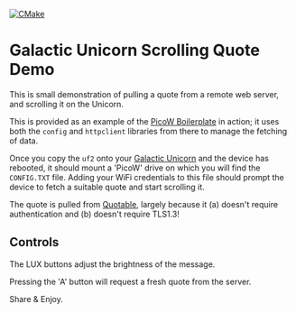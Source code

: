 [![CMake](https://github.com/ahnlak-rp2040/gu-scrolling-quote/actions/workflows/cmake.yml/badge.svg)](https://github.com/ahnlak-rp2040/gu-scrolling-quote/actions/workflows/cmake.yml)

# Galactic Unicorn Scrolling Quote Demo

This is small demonstration of pulling a quote from a remote web server, and
scrolling it on the Unicorn.

This is provided as an example of the [PicoW Boilerplate](https://github.com/ahnlak-rp2040/picow-boilerplate)
in action; it uses both the `config` and `httpclient` libraries from there
to manage the fetching of data.

Once you copy the `uf2` onto your [Galactic Unicorn](https://shop.pimoroni.com/products/galactic-unicorn)
and the device has rebooted, it should mount a 'PicoW' drive on which you will
find the `CONFIG.TXT` file. Adding your WiFi credentials to this file should
prompt the device to fetch a suitable quote and start scrolling it.

The quote is pulled from [Quotable](https://github.com/lukePeavey/quotable),
largely because it (a) doesn't require authentication and (b) doesn't require
TLS1.3!

## Controls

The LUX buttons adjust the brightness of the message.

Pressing the 'A' button will request a fresh quote from the server.


Share & Enjoy.


